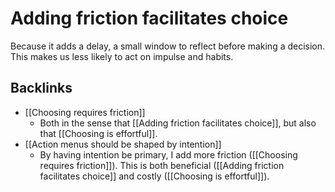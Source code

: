 # Adding friction facilitates choice
Because it adds a delay, a small window to reflect before making a decision. This makes us less likely to act on impulse and habits. 

## Backlinks
* [[Choosing requires friction]]
	* Both in the sense that [[Adding friction facilitates choice]], but also that [[Choosing is effortful]].
* [[Action menus should be shaped by intention]]
	* By having intention be primary, I add more friction ([[Choosing requires friction]]). This is both beneficial ([[Adding friction facilitates choice]] and costly ([[Choosing is effortful]]).

<!-- {BearID:ED42AF22-DBF3-4768-A50C-02F19ED3AEB3-5248-000007D3C85D3B8A} -->
